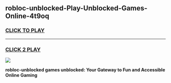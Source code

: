 
## robloc-unblocked-Play-Unblocked-Games-Online-4t9oq
<h3>
<a href="https://premium76.site?title=robloc-unblocked&ref=25A">CLICK TO PLAY</a></h3>
<hr>

<h3>
<a href="https://premium76.site?title=robloc-unblocked&ref=25A">CLICK 2 PLAY</a>
  
</h3>

<a href="https://premium76.site?title=robloc-unblocked&ref=25A"><img src="https://clearcache.store/games.png"></a>


**robloc-unblocked games unblocked: Your Gateway to Fun and Accessible Online Gaming**
